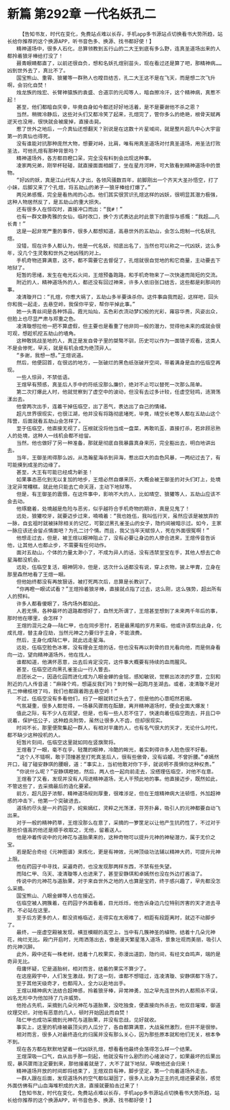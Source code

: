 # 新篇 第292章 一代名妖孔二
        【告知书友，时代在变化，免费站点难以长存，手机app多书源站点切换看书大势所趋，站长给你推荐的这个换源APP，听书音色多、换源、找书都好使！】
       精神道场中，很多人石化，总算领教到五行山的二大王到底有多么野，连真圣道场出来的人都拎着狼牙棒给打没了！
       聂青眼睛都直了，以前还很自负，想和名妖孔煊别苗头，现在看过还是算了吧，那精神病……凶到世外去了，真比不了。
       国宝熊山、重霄、狼獾等一群熟人也瞠目结舌，孔二大王这不是在飞天，而是想二次飞升啊，会羽化自焚！
       烛龙族的烛宏、长臂神猿族的袁盛、合道宗的元闳等人，暗自擦冷汗，这个精神病，真惹不起！
       甚至，他们都暗自庆幸，毕竟自身如今都还好好地活着，是不是要谢他不杀之恩？
       当然，稍微冷静后，这些对头们又都冷笑了起来，孔煊完了，管你多么的绝艳，根骨天赋再逆天也没用，很快就会被废掉，直接击毙。
       惹了世外之地后，一介真仙还想翻天？别说是在这数十片星域间，就是整片超凡中心大宇宙第一的真仙也得死。
       没有谁能对抗那种庞然大物，想要对峙，比肩，唯有用真圣道场对付真圣道场，用圣法打败圣法，可他孔煊有那种背景吗？
       精神道场外，各方都目瞪口呆，完全没有料到会出现这种事。
       凌家两兄弟，刚举杯轻碰，就直接面面相觑了，坐在星月河畔，可大致看到精神道场中的景物。
       “好凶的妖，真是江山代有人才出，各领风骚数百年，前脚刚出一个齐天大圣孙悟空，打了小妹，后脚又来了个孔煊，将五劫山的弟子一狼牙棒给打爆了。”
       两兄弟感慨，完全是看热闹的心态。他们其实很赏识孔煊这样的凶妖，很明显其潜力极强，这种人物居然反了，是五劫山的重大损失。
       还有很多人在惊叹时，直接冲口而出：“我#！”
       也有一群文静秀雅的女仙，临时改口，换个方式表达此时此景下的震惊与感慨：“我超……凡长青！”
       这是一起非常严重的事件，很多人都想知道，高悬世外的五劫山，会怎么炮制一代名妖孔煊。
       没错，现在许多人都认为，他是一代名妖，彻底出名了，当然也可以称之一代凶妖，这么多年，没几个生灵敢和世外之地凶残的对上。
       手机奇物还算满意，这不，都不需要它去督促了，孔煊就很自觉地的和它商量，主动要去下地狱了。
       短暂的思绪，发生在电光石火间，王煊预备跑路，和手机奇物来了一次快速而简短的交流。
       附近的人，精神道场外的人，都还没有回过神来，许多人依旧张口结舌，这些都是刹那间的事。
       凌清璇开口：“孔煊，你惹大祸了，五劫山多半要诛杀你。这件事由我而起，这样吧，回头你和我一起走，去悬空岭，我保你平安，帮你平掉此事。”
       她一头青丝间是各种饰品，霞光灿灿，五色彩衣流动梦幻般的光彩，雍容华贵，风姿出众，但脸上也尽显严肃与郑重之色。
       凌清璇想拉他一把不算虚假，但主要也是看重了他非同一般的潜力，觉得他未来的成就会很可观，想趁机挖五劫山的墙角。
       这种敢挑战圣地的人，真正是发自骨子里的桀骜不驯，历史可以作为一面镜子观看，这类人不是会惨死，早夭，就是有机会成为绝顶异人。
       “多谢，我想一想。”王煊说道。
       然后，他便回首，在很远的地方，一张破烂的黑色纸张破开空间，带着满身是血的伍临空再现。
       一些人惊异，不禁低语。
       王煊早有预感，真圣后人手中的符纸没那么廉价，绝对不止可以替死一次那么简单。
       第二次打爆此人时，他就觉察到了虚空中的波动，但没有去过多计较，任虚空轻鸣，涟漪荡漾出去。
       他曾两次出手，连着干掉伍临空，出了恶气，表达出了自己的情绪。
       超凡世界很现实，也很江湖，他并没有将路彻底堵死，毕竟，晴空长老等人都在五劫山这个阵营，后面就看五劫山会怎样了。
       至于伍临空，他直接无视了，压根就没将他当成一盘菜，再敢叽歪，直接打杀，若非顾忌熟人的处境，这种人一线机会都不给留。
       当然，他也做好了另一种准备，那就是彻底自我暴露真身来历，完全豁出去，明白地讲出去。
       当年，王御圣闹得那么凶，从浩瀚星海杀到异海，惹出巨大的血色风暴，一两纪过去了，有可能摸到成圣的边缘了。
       甚至，大王有可能已经成为新圣！
       如果事态恶化到无以复加的地步，王煊必然自爆来历，大概会被王御圣的对头们盯上，处境注定异常糟糕，就此他只能去亡命天涯，主动下地狱等。
       但是，有王御圣的震慑，在这件事中，影响不大的人，比如晴空、狼獾等人，五劫山应该不会去动。
       他琢磨着，处境越是危险与恶劣，似乎越符合手机奇物的期许，真是见鬼了！
       远处，狼獾咬牙，就要迈步过来，喃喃着：“我也姓伍，我叫伍行天，虽然应该是被放弃的一脉，自玄祖时就被抹除相关的记忆，可娶过黑孔雀圣山的女子，隐约间被暗示过。如今，主家一脉应该还会留点情面吧？为孔二讨个情。而且，我父当年天赋惊人，死在外面很冤啊！”
       他想走过去，但是，被王煊以眼神阻止了，没有必要让身边的人掺合进来，王煊传音告诉他，让其他人也都止步，不需要有任何动作。
       面对五劫山，个体的力量太渺小了，不成为异人的话，没有违禁至宝在手，其他人想去亡命星海都没机会。
       远处，伍临空复活，眼神阴冷，但是，这次什么话都没有说，穿上衣物，披上甲胄，立身在那里森然地看了王煊一眼。
       但他始终都没有再放狠话，被打死两次后，总算是长教训了。
       “你再瞪一眼试试看？”王煊拎着狼牙棒，直接就点指了过去，这么刚，这么强势，超出所有人的预料。
       许多人都看傻眼了，场内场外都如此。
       人若无惧，各种最坏的退路都想好了，自然无所谓了，王煊甚至想到了未来两千年后的事，那时他在哪里，会怎样？
       王煊的混元之身——陆仁甲，也在同步思忖，若是最黑暗的岁月来临，他或许该祭出此身，化成孔煊，替主身应劫，当然元神之力要归于主身，不能浪费。
       然后，主身化成陆仁甲，就此远走星海。
       远处，伍临空脸色冰寒，没有理会王煊的话，但也没有再以刺骨的目光看向他，而是侧身看向一边，望向精神道场外，他在找人。
       谁都知道，他满怀恶意，出去后肯定没完，这件事大概要有持续的血雨腥风。
       甚至，伍临空还向黑孔雀圣山一行人瞥去。
       总团长之一，因造化园而进化成为八眼金蝉的金铭，感知敏锐，觉察出浓浓的歹意，立刻和附近的几人传音道：“麻辣个鸡，想逼反我们吗？到时候一起跑月圣湖去。或者，凌清璇不是对孔二伸橄榄枝了吗，我们也都跟着跑去悬空岭！”
       不过，伍临空没有多看他们，扫了一眼就转过头去了，但是他的心意昭然若揭。
       气氛凝重，很多人都觉得，一场暴风骤雨在酝酿，离开精神道场时，便会全面大爆发！
       值此之际，有不少人在观望，但是，也有一些人忍不住了，快速向着伍临空跑去，并且口中说着，保护伍公子，这种趋炎附势，虽然让很多人不齿，但却很现实。
       时间不长，那里便聚集起一群人，有相对平庸的人，也有名气很大的天才，无论什么时代，都不缺少这种投机的人。
       短暂片刻间，伍临空这里就如同在竖旗聚将。
       王煊看了一眼，毫不在乎，轻蔑的眼神，冷酷的眸光，着实刺得许多人脸色很不好看。
       “这个人不错啊，敢于顶撞甚至打死真圣后人，很有些傲骨，没有谄媚，不曾折腰。”卓嫣然开口，碰了碰安静琪的腰眼，道：“事实上，当初他敢对你下手，就说明不畏惧你这种权贵。”
       “你说什么呢？”安静琪瞪她，然后，两人也一起向前走去，没搭理伍临空，对他不在意。
       王煊看了又看，发现并没有人闯进精神道场，无人干预此地的事。他直接迈步，既然如此，不管这些了，去采摘最后的造化要紧。
       前方，超凡因子浓郁，精神道场规则厚重，很难涉足，但在王煊精神病大法顿悟，外加超神感的冲击下，他第一个突破进去。
       道场的尽头是一片药园子，姹紫嫣红，灵粹之光荡漾，芬芳扑鼻，吸引人的元神都要自动飞出来。
       对于一般的精神药草，王煊没那么在意了，采摘的一箩筐足以让他产生抗药性了，不过对于那些价值高的他还是顺手收取之，无他，留着送人。
       他是冲着传说中的元神花与道胎果来的，这种奇物可以提升元神的神秘潜力，属于无价之宝。
       若是配合奇经《元神图谱》来炼化，更是有神效，元神顶级功法辅以精神大药，可提升元神上限。
       他在药园子中寻找，采遍奇药，也没发现那两样东西，不禁有些失望。
       而陆仁甲、乌天、凌清璇等人也进来了，甚至安静琪和卓嫣然也没在外边打酱油了。
       传说中的元神花与道胎果，对于来自世外之地的人也算是宝药，终于感兴趣了，早先都没怎么采摘。
       国宝熊山、八眼金蝉等人也在接近。
       伍临空被人拥簇着，在药园子外面看着，目光烁烁，他告诉身边几位特别厉害的天才进去寻药，不必站在这里。
       至于后方更多的人，都没资格临近，走得实在太艰难了，相距有段距离时，就迈不动脚步了。
       最终，一座虚空殿被发现，横亘模糊的高空上，当中有几簇神圣的植物，结着十几朵元神花，绚烂无比。殿门开启时，光雨洒落出去，像是漫天繁星落入道场，景象壮观而美丽，吸引人的元神沉醉。
       此外，殿中还有一株老树，结着十几枚果实，弥漫出道韵，隐约间，有经文自鸣声，端的是奇异无比。
       毋庸怀疑，它是道胎树，相对而言，结着的果实不算少了。
       在这座殿宇中，人们发生激战，到了这一刻，谁都不想错过，连凌清璇、安静琪都下场了。
       至于其他天级奇才，也都闯入，全力以赴地出手。
       王煊以精神病大法结合超神感，拎着狼牙棒，异常神勇，加之早先连世外的人都照杀不误，凶名无形中为他加持了几许威势。
       他抢占先机，采摘到几朵元神花与道胎果，没吃独食，便直接向外杀去，他双目璀璨，御道纹理交织，对他有恶意的几人，顿时开始因此而自焚！
       陆仁甲也成功采摘到元神花与道胎果，并没有恋战，见好就收。
       事实上，这里的机缘被最顶尖的人瓜分了，各自都算满意，大战虽然激烈，但并不是很惨。
       相对而言，很多人对最终造化的归属并没有那么关心，因为那些原本就和他们无关，根本争不到。
       现在各方都在默默地望着一代凶妖孔煊，想看看他最终会落得怎么样一个结果。
       王煊深吸一口气，自从出手那一刻起，他就没有什么剧烈的心绪波动了，如果最坏的后果出现，暴风骤雨注定要到来，那他接着就是了，大不了就下地狱，早晚他还会归来！
       精神道场开放的时间即将结束了，王煊双目有神，脚步坚定，第一个向着道场外走去。
       一群人跟在后面，发现道场外的空气都似凝固了，很多人比身为正主的孔煊还要紧张，感觉外面仿佛有尸山血海堆积成的大浪，直接就要拍击过来了！
       【告知书友，时代在变化，免费站点难以长存，手机app多书源站点切换看书大势所趋，站长给你推荐的这个换源APP，听书音色多、换源、找书都好使！】